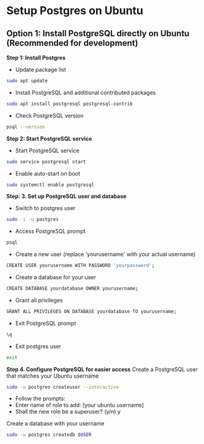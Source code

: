 # Setup Postgres on Ubuntu

## Option 1: Install PostgreSQL directly on Ubuntu (Recommended for development)
**Step 1: Install Postgres**

- Update package list
```bash
sudo apt update
```

- Install PostgreSQL and additional contributed packages
```bash
sudo apt install postgresql postgresql-contrib
```

- Check PostgreSQL version
```bash
psql --version
```

**Step 2: Start PostgreSQL service**
- Start PostgreSQL service
```bash
sudo service postgresql start
```
- Enable auto-start on boot
```bash
sudo systemctl enable postgresql
```

**Step: 3. Set up PostgreSQL user and database**

- Switch to postgres user
```bash
sudo -i -u postgres
```

 - Access PostgreSQL prompt
```bash
psql
```

- Create a new user (replace 'yourusername' with your actual username)
```bash
CREATE USER yourusername WITH PASSWORD 'yourpassword';
```

- Create a database for your user
```bash
CREATE DATABASE yourdatabase OWNER yourusername;
```
- Grant all privileges
```bash
GRANT ALL PRIVILEGES ON DATABASE yourdatabase TO yourusername;
```

- Exit PostgreSQL prompt
```bash
\q
```

- Exit postgres user
```bash
exit
```

**Step 4. Configure PostgreSQL for easier access**
Create a PostgreSQL user that matches your Ubuntu username
```bash
sudo -u postgres createuser --interactive
```
- Follow the prompts:
- Enter name of role to add: [your ubuntu username]
- Shall the new role be a superuser? (y/n) y

Create a database with your username
```bash
sudo -u postgres createdb $USER
```



